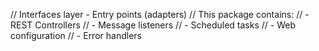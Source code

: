 // Interfaces layer - Entry points (adapters)
// This package contains:
// - REST Controllers
// - Message listeners
// - Scheduled tasks
// - Web configuration
// - Error handlers